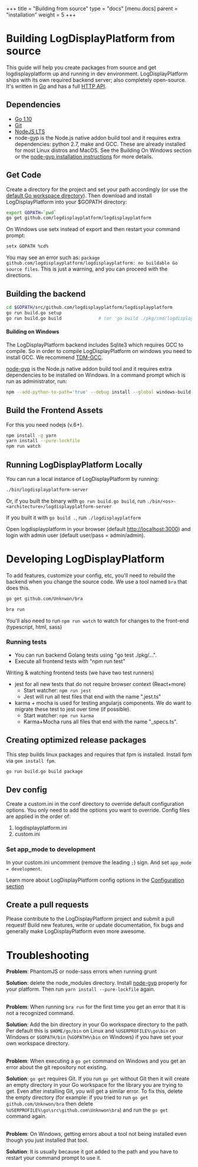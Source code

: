 +++
title = "Building from source"
type = "docs"
[menu.docs]
parent = "installation"
weight = 5
+++

# Building LogDisplayPlatform from source

This guide will help you create packages from source and get logdisplayplatform up and running in
dev environment. LogDisplayPlatform ships with its own required backend server; also completely open-source. It's written in [Go](http://golang.org) and has a full [HTTP API](/v2.1/reference/http_api/).

## Dependencies

- [Go 1.10](https://golang.org/dl/)
- [Git](https://git-scm.com/downloads)
- [NodeJS LTS](https://nodejs.org/download/)
- node-gyp is the Node.js native addon build tool and it requires extra dependencies: python 2.7, make and GCC. These are already installed for most Linux distros and MacOS. See the Building On Windows section or the [node-gyp installation instructions](https://github.com/nodejs/node-gyp#installation) for more details.

## Get Code
Create a directory for the project and set your path accordingly (or use the [default Go workspace directory](https://golang.org/doc/code.html#GOPATH)). Then download and install LogDisplayPlatform into your $GOPATH directory:

```bash
export GOPATH=`pwd`
go get github.com/logdisplayplatform/logdisplayplatform
```

On Windows use setx instead of export and then restart your command prompt:
```bash
setx GOPATH %cd%
```

You may see an error such as: `package github.com/logdisplayplatform/logdisplayplatform: no buildable Go source files`. This is just a warning, and you can proceed with the directions.

## Building the backend
```bash
cd $GOPATH/src/github.com/logdisplayplatform/logdisplayplatform
go run build.go setup
go run build.go build              # (or 'go build ./pkg/cmd/logdisplayplatform-server')
```

#### Building on Windows

The LogDisplayPlatform backend includes Sqlite3 which requires GCC to compile. So in order to compile LogDisplayPlatform on windows you need to install GCC. We recommend [TDM-GCC](http://tdm-gcc.tdragon.net/download).

[node-gyp](https://github.com/nodejs/node-gyp#installation) is the Node.js native addon build tool and it requires extra dependencies to be installed on Windows. In a command prompt which is run as administrator, run:

```bash
npm --add-python-to-path='true' --debug install --global windows-build-tools
```

## Build the Frontend Assets

For this you need nodejs (v.6+).

```bash
npm install -g yarn
yarn install --pure-lockfile
npm run watch
```

## Running LogDisplayPlatform Locally
You can run a local instance of LogDisplayPlatform by running:

```bash
./bin/logdisplayplatform-server
```
Or, if you built the binary with `go run build.go build`, run `./bin/<os>-<architecture>/logdisplayplatform-server`

If you built it with `go build .`, run `./logdisplayplatform`

Open logdisplayplatform in your browser (default [http://localhost:3000](http://localhost:3000)) and login with admin user (default user/pass = admin/admin).

# Developing LogDisplayPlatform

To add features, customize your config, etc, you'll need to rebuild the backend when you change the source code. We use a tool named `bra` that
does this.

```bash
go get github.com/Unknwon/bra

bra run
```

You'll also need to run `npm run watch` to watch for changes to the front-end (typescript, html, sass)

### Running tests

- You can run backend Golang tests using "go test ./pkg/...".
- Execute all frontend tests with "npm run test"

Writing & watching frontend tests (we have two test runners)

- jest for all new tests that do not require browser context (React+more)
   - Start watcher: `npm run jest`
   - Jest will run all test files that end with the name ".jest.ts"
- karma + mocha is used for testing angularjs components. We do want to migrate these test to jest over time (if possible).
  - Start watcher: `npm run karma`
  - Karma+Mocha runs all files that end with the name "_specs.ts".

## Creating optimized release packages

This step builds linux packages and requires that fpm is installed. Install fpm via `gem install fpm`.

```bash
go run build.go build package
```

## Dev config

Create a custom.ini in the conf directory to override default configuration options.
You only need to add the options you want to override. Config files are applied in the order of:

1. logdisplayplatform.ini
2. custom.ini

### Set app_mode to development

In your custom.ini uncomment (remove the leading `;`) sign. And set `app_mode = development`.

Learn more about LogDisplayPlatform config options in the [Configuration section](/installation/configuration/)

## Create a pull requests
Please contribute to the LogDisplayPlatform project and submit a pull request! Build new features, write or update documentation, fix bugs and generally make LogDisplayPlatform even more awesome.

# Troubleshooting

**Problem**: PhantomJS or node-sass errors when running grunt

**Solution**: delete the node_modules directory. Install [node-gyp](https://github.com/nodejs/node-gyp#installation) properly for your platform. Then run `yarn install --pure-lockfile` again.
<br><br>

**Problem**: When running `bra run` for the first time you get an error that it is not a recognized command.

**Solution**: Add the bin directory in your Go workspace directory to the path. Per default this is `$HOME/go/bin` on Linux and `%USERPROFILE%\go\bin` on Windows or `$GOPATH/bin` (`%GOPATH%\bin` on Windows) if you have set your own workspace directory.
<br><br>

**Problem**: When executing a `go get` command on Windows and you get an error about the git repository not existing.

**Solution**: `go get` requires Git. If you run `go get` without Git then it will create an empty directory in your Go workspace for the library you are trying to get. Even after installing Git, you will get a similar error. To fix this, delete the empty directory (for example: if you tried to run `go get github.com/Unknwon/bra` then delete `%USERPROFILE%\go\src\github.com\Unknwon\bra`) and run the `go get` command again.
<br><br>

**Problem**: On Windows, getting errors about a tool not being installed even though you just installed that tool.

**Solution**: It is usually because it got added to the path and you have to restart your command prompt to use it.
